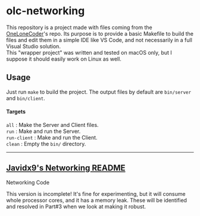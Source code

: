 # olc-networking

This repository is a project made with files coming from the [OneLoneCoder](https://github.com/OneLoneCoder/olcPixelGameEngine/tree/master/Videos/Networking/Parts1%262)'s repo.
Its purpose is to provide a basic Makefile to build the files and edit them in a simple IDE like VS Code, and not necessarily in a full Visual Studio solution.  
This "wrapper project" was written and tested on macOS only, but I suppose it should easily work on Linux as well.

## Usage

Just run `make` to build the project. The output files by default are `bin/server` and `bin/client`.

#### Targets

`all` : Make the Server and Client files.  
`run` : Make and run the Server.  
`run-client` : Make and run the Client.  
`clean` : Empty the `bin/` directory.  

---

## [Javidx9's Networking README](https://github.com/OneLoneCoder/olcPixelGameEngine/blob/master/Videos/Networking/Parts1%262/readme.txt)  
Networking Code

This version is incomplete! It's fine for experimenting, but it will consume whole processor cores, and it has a memory leak.
These will be identified and resolved in Part#3 when we look at making it robust.
